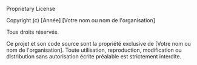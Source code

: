 Proprietary License

Copyright (c) [Année] [Votre nom ou nom de l'organisation]

Tous droits réservés.

Ce projet et son code source sont la propriété exclusive de [Votre nom ou nom de l'organisation].
Toute utilisation, reproduction, modification ou distribution sans autorisation écrite préalable est strictement interdite.
